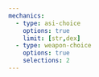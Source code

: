 ```yaml
---
mechanics:
  - type: asi-choice
    options: true
    limit: [str,dex]
  - type: weapon-choice
    options: true
    selections: 2
---
```

